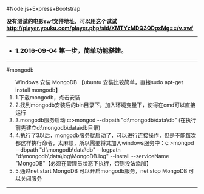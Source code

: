 #Node.js+Express+Bootstrap


<B>没有测试的电影swf文件地址，可以用这个试试 http://player.youku.com/player.php/sid/XMTYzMDQ3ODgxMg==/v.swf </B>

<hr>
<ul>
<li><h3>1.2016-09-04 第一步，简单功能搭建。</h3></li>
</ul>
<hr>
#mongodb
<ol>
Windows 安装 MongoDB 【ubuntu 安装比较简单，直接sudo apt-get install mongodb】

<li>1.下载mongodb，点击安装</li>

<li>2.找到mongodb安装后的bin目录下，加入环境变量下，使得在cmd可以直接运行</li>


<li>3.mongodb服务启动   c:>mongod --dbpath "d:\mongodb\data\db"   (在执行前先建立d:\mongodb\data\db目录)</li>


<li>4.执行了3以后，mongodb服务就启动了，可以进行连接操作，但是不能每次都这样执行命令，太麻烦，所以需要将其加入windows服务中：c:>mongod --dbpath "d:\mongodb\data\db" --logpath "d:\mongodb\data\log\MongoDB.log" --install --serviceName "MongoDB"【必须在管理员状态下执行，否则没法添加】</li>


<li>5.通过net start MongoDB 可以开启mongodb服务，net stop MongoDB 可以关闭服务</li>
</ol>
<hr>
